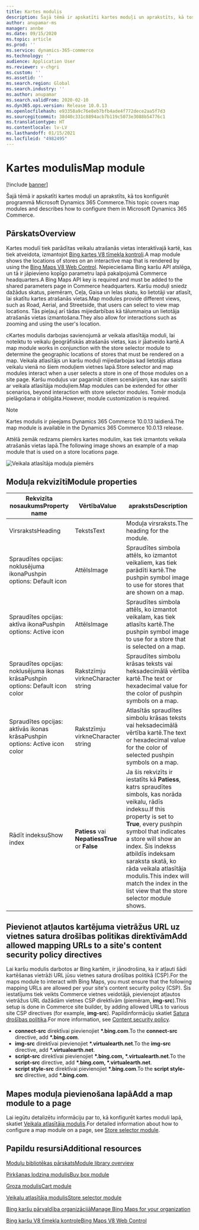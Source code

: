 ```yaml
---
title: Kartes modulis
description: Šajā tēmā ir apskatīti kartes moduļi un aprakstīts, kā tos konfigurēt programmā Microsoft Dynamics 365 Commerce.
author: anupamar-ms
manager: annbe
ms.date: 09/15/2020
ms.topic: article
ms.prod: ''
ms.service: dynamics-365-commerce
ms.technology: ''
audience: Application User
ms.reviewer: v-chgri
ms.custom: ''
ms.assetid: ''
ms.search.region: Global
ms.search.industry: ''
ms.author: anupamar
ms.search.validFrom: 2020-02-10
ms.dyn365.ops.version: Release 10.0.13
ms.openlocfilehash: e93358a9c76e8eb7bfb4ade4f772dece2aa5f7d3
ms.sourcegitcommit: 38d40c331c8894acb7b119c5073e3088b54776c1
ms.translationtype: HT
ms.contentlocale: lv-LV
ms.lasthandoff: 01/15/2021
ms.locfileid: "4982495"
---
```

# <a name="map-module"></a><span data-ttu-id="34f13-103">Kartes modulis</span><span class="sxs-lookup"><span data-stu-id="34f13-103">Map module</span></span>

[!include [banner](includes/banner.md)]


<span data-ttu-id="34f13-104">Šajā tēmā ir apskatīti kartes moduļi un aprakstīts, kā tos konfigurēt programmā Microsoft Dynamics 365 Commerce.</span><span class="sxs-lookup"><span data-stu-id="34f13-104">This topic covers map modules and describes how to configure them in Microsoft Dynamics 365 Commerce.</span></span>

## <a name="overview"></a><span data-ttu-id="34f13-105">Pārskats</span><span class="sxs-lookup"><span data-stu-id="34f13-105">Overview</span></span>

<span data-ttu-id="34f13-106">Kartes modulī tiek parādītas veikalu atrašanās vietas interaktīvajā kartē, kas tiek atveidota, izmantojot [Bing kartes V8 tīmekļa kontroli](https://docs.microsoft.com/bingmaps/v8-web-control/).</span><span class="sxs-lookup"><span data-stu-id="34f13-106">A map module shows the locations of stores on an interactive map that is rendered by using the [Bing Maps V8 Web Control](https://docs.microsoft.com/bingmaps/v8-web-control/).</span></span> <span data-ttu-id="34f13-107">Nepieciešama Bing karšu API atslēga, un tā ir jāpievieno kopīgo parametru lapā pakalpojumā Commerce headquarters.</span><span class="sxs-lookup"><span data-stu-id="34f13-107">A Bing Maps API key is required and must be added to the shared parameters page in Commerce headquarters.</span></span> <span data-ttu-id="34f13-108">Karšu moduļi sniedz dažādus skatus, piemēram, Ceļa, Gaisa un Ielas skatu, ko lietotāji var atlasīt, lai skatītu kartes atrašanās vietas.</span><span class="sxs-lookup"><span data-stu-id="34f13-108">Map modules provide different views, such as Road, Aerial, and Streetside, that users can select to view map locations.</span></span> <span data-ttu-id="34f13-109">Tās pieļauj arī tādas mijiedarbības kā tālummaiņa un lietotāja atrašanās vietas izmantošana.</span><span class="sxs-lookup"><span data-stu-id="34f13-109">They also allow for interactions such as zooming and using the user's location.</span></span>

<span data-ttu-id="34f13-110">cKartes modulis darbojas savienojumā ar veikala atlasītāja moduli, lai noteiktu to veikalu ģeogrāfiskās atrašanās vietas, kas ir jāatveido kartē.</span><span class="sxs-lookup"><span data-stu-id="34f13-110">A map module works in conjunction with the store selector module to determine the geographic locations of stores that must be rendered on a map.</span></span> <span data-ttu-id="34f13-111">Veikala atlasītājs un karšu moduļi mijiedarbojas kad lietotājs atlasa veikalu vienā no šiem moduļiem vietnes lapā.</span><span class="sxs-lookup"><span data-stu-id="34f13-111">Store selector and map modules interact when a user selects a store in one of those modules on a site page.</span></span> <span data-ttu-id="34f13-112">Karšu moduļus var pagarināt citiem scenārijiem, kas nav saistīti ar veikala atlasītāja moduļiem.</span><span class="sxs-lookup"><span data-stu-id="34f13-112">Map modules can be extended for other scenarios, beyond interaction with store selector modules.</span></span> <span data-ttu-id="34f13-113">Tomēr moduļa pielāgošana ir obligāta.</span><span class="sxs-lookup"><span data-stu-id="34f13-113">However, module customization is required.</span></span>

> [!NOTE]
> <span data-ttu-id="34f13-114">Kartes modulis ir pieejams Dynamics 365 Commerce 10.0.13 laidienā.</span><span class="sxs-lookup"><span data-stu-id="34f13-114">The map module is available in the Dynamics 365 Commerce 10.0.13 release.</span></span>

<span data-ttu-id="34f13-115">Attēlā zemāk redzams piemērs kartes modulim, kas tiek izmantots veikala atrašanās vietas lapā.</span><span class="sxs-lookup"><span data-stu-id="34f13-115">The following image shows an example of a map module that is used on a store locations page.</span></span>

![Veikala atlasītāja moduļa piemērs](./media/ecommerce-Storelocator.PNG)

## <a name="module-properties"></a><span data-ttu-id="34f13-117">Moduļa rekvizīti</span><span class="sxs-lookup"><span data-stu-id="34f13-117">Module properties</span></span>

| <span data-ttu-id="34f13-118">Rekvizīta nosaukums</span><span class="sxs-lookup"><span data-stu-id="34f13-118">Property name</span></span>             | <span data-ttu-id="34f13-119">Vērtība</span><span class="sxs-lookup"><span data-stu-id="34f13-119">Value</span></span>                 | <span data-ttu-id="34f13-120">apraksts</span><span class="sxs-lookup"><span data-stu-id="34f13-120">Description</span></span> |
|---------------------------|-----------------------|-------------|
| <span data-ttu-id="34f13-121">Virsraksts</span><span class="sxs-lookup"><span data-stu-id="34f13-121">Heading</span></span> | <span data-ttu-id="34f13-122">Teksts</span><span class="sxs-lookup"><span data-stu-id="34f13-122">Text</span></span> | <span data-ttu-id="34f13-123">Moduļa virsraksts.</span><span class="sxs-lookup"><span data-stu-id="34f13-123">The heading for the module.</span></span> |
| <span data-ttu-id="34f13-124">Spraudītes opcijas: noklusējuma ikona</span><span class="sxs-lookup"><span data-stu-id="34f13-124">Pushpin options: Default icon</span></span> | <span data-ttu-id="34f13-125">Attēls</span><span class="sxs-lookup"><span data-stu-id="34f13-125">Image</span></span> | <span data-ttu-id="34f13-126">Spraudītes simbola attēls, ko izmantot veikaliem, kas tiek parādīti kartē.</span><span class="sxs-lookup"><span data-stu-id="34f13-126">The pushpin symbol image to use for stores that are shown on a map.</span></span> |
| <span data-ttu-id="34f13-127">Spraudītes opcijas: aktīva ikona</span><span class="sxs-lookup"><span data-stu-id="34f13-127">Pushpin options: Active icon</span></span> | <span data-ttu-id="34f13-128">Attēls</span><span class="sxs-lookup"><span data-stu-id="34f13-128">Image</span></span> | <span data-ttu-id="34f13-129">Spraudītes simbola attēls, ko izmantot veikalam, kas tiek atlasīts kartē.</span><span class="sxs-lookup"><span data-stu-id="34f13-129">The pushpin symbol image to use for a store that is selected on a map.</span></span> |
| <span data-ttu-id="34f13-130">Spraudītes opcijas: noklusējuma ikonas krāsa</span><span class="sxs-lookup"><span data-stu-id="34f13-130">Pushpin options: Default icon color</span></span> | <span data-ttu-id="34f13-131">Rakstzīmju virkne</span><span class="sxs-lookup"><span data-stu-id="34f13-131">Character string</span></span> | <span data-ttu-id="34f13-132">Spraudītes simbolu krāsas teksts vai heksadecimālā vērtība kartē.</span><span class="sxs-lookup"><span data-stu-id="34f13-132">The text or hexadecimal value for the color of pushpin symbols on a map.</span></span> |
| <span data-ttu-id="34f13-133">Spraudītes opcijas: aktīvās ikonas krāsa</span><span class="sxs-lookup"><span data-stu-id="34f13-133">Pushpin options: Active icon color</span></span> | <span data-ttu-id="34f13-134">Rakstzīmju virkne</span><span class="sxs-lookup"><span data-stu-id="34f13-134">Character string</span></span> | <span data-ttu-id="34f13-135">Atlasītās spraudītes simbolu krāsas teksts vai heksadecimālā vērtība kartē.</span><span class="sxs-lookup"><span data-stu-id="34f13-135">The text or hexadecimal value for the color of selected pushpin symbols on a map.</span></span> |
| <span data-ttu-id="34f13-136">Rādīt indeksu</span><span class="sxs-lookup"><span data-stu-id="34f13-136">Show index</span></span> | <span data-ttu-id="34f13-137">**Patiess** vai **Nepatiess**</span><span class="sxs-lookup"><span data-stu-id="34f13-137">**True** or **False**</span></span> | <span data-ttu-id="34f13-138">Ja šis rekvizīts ir iestatīts kā **Patiess**, katrs spraudītes simbols, kas norāda veikalu, rādīs indeksu.</span><span class="sxs-lookup"><span data-stu-id="34f13-138">If this property is set to **True**, every pushpin symbol that indicates a store will show an index.</span></span> <span data-ttu-id="34f13-139">Šis indekss atbildīs indeksam saraksta skatā, ko rāda veikala atlasītāja modulis.</span><span class="sxs-lookup"><span data-stu-id="34f13-139">This index will match the index in the list view that the store selector module shows.</span></span> |

## <a name="add-allowed-mapping-urls-to-a-sites-content-security-policy-directives"></a><span data-ttu-id="34f13-140">Pievienot atļautos kartējuma vietrāžus URL uz vietnes satura drošības politikas direktīvām</span><span class="sxs-lookup"><span data-stu-id="34f13-140">Add allowed mapping URLs to a site's content security policy directives</span></span>

<span data-ttu-id="34f13-141">Lai karšu modulis darbotos ar Bing kartēm, ir jānodrošina, ka ir atļauti šādi kartēšanas vietrāži URL jūsu vietnes satura drošības politikā (CSP).</span><span class="sxs-lookup"><span data-stu-id="34f13-141">For the maps module to interact with Bing Maps, you must ensure that the following mapping URLs are allowed per your site's content security policy (CSP).</span></span> <span data-ttu-id="34f13-142">Šis iestatījums tiek veikts Commerce vietnes veidotājā, pievienojot atļautos vietrāžus URL dažādām vietnes CSP direktīvām (piemēram, **img-src**).</span><span class="sxs-lookup"><span data-stu-id="34f13-142">This setup is done in Commerce site builder, by adding allowed URLs to various site CSP directives (for example, **img-src**).</span></span> <span data-ttu-id="34f13-143">Papildinformāciju skatiet [Satura drošības politika](manage-csp.md).</span><span class="sxs-lookup"><span data-stu-id="34f13-143">For more information, see [Content security policy](manage-csp.md).</span></span> 

- <span data-ttu-id="34f13-144">**connect-src** direktīvai pievienojiet **&#42;.bing.com**.</span><span class="sxs-lookup"><span data-stu-id="34f13-144">To the **connect-src** directive, add **&#42;.bing.com**.</span></span>
- <span data-ttu-id="34f13-145">**img-src** direktīvai pievienojiet **&#42;.virtualearth.net**.</span><span class="sxs-lookup"><span data-stu-id="34f13-145">To the **img-src** directive, add **&#42;.virtualearth.net**.</span></span>
- <span data-ttu-id="34f13-146">**script-src** direktīvai pievienojiet **&#42;.bing.com, &#42;.virtualearth.net**.</span><span class="sxs-lookup"><span data-stu-id="34f13-146">To the **script-src** directive, add **&#42;.bing.com, &#42;.virtualearth.net**.</span></span>
- <span data-ttu-id="34f13-147">**script style-src** direktīvai pievienojiet **&#42;.bing.com**.</span><span class="sxs-lookup"><span data-stu-id="34f13-147">To the **script style-src** directive, add **&#42;.bing.com**.</span></span>

## <a name="add-a-map-module-to-a-page"></a><span data-ttu-id="34f13-148">Mapes moduļa pievienošana lapā</span><span class="sxs-lookup"><span data-stu-id="34f13-148">Add a map module to a page</span></span>

<span data-ttu-id="34f13-149">Lai iegūtu detalizētu informāciju par to, kā konfigurēt kartes moduli lapā, skatiet [Veikala atlasītāja modulis](store-selector.md).</span><span class="sxs-lookup"><span data-stu-id="34f13-149">For detailed information about how to configure a map module on a page, see [Store selector module](store-selector.md).</span></span> 
 
## <a name="additional-resources"></a><span data-ttu-id="34f13-150">Papildu resursi</span><span class="sxs-lookup"><span data-stu-id="34f13-150">Additional resources</span></span>

[<span data-ttu-id="34f13-151">Moduļu bibliotēkas pārskats</span><span class="sxs-lookup"><span data-stu-id="34f13-151">Module library overview</span></span>](starter-kit-overview.md)

[<span data-ttu-id="34f13-152">Pirkšanas lodziņa modulis</span><span class="sxs-lookup"><span data-stu-id="34f13-152">Buy box module</span></span>](add-buy-box.md)

[<span data-ttu-id="34f13-153">Groza modulis</span><span class="sxs-lookup"><span data-stu-id="34f13-153">Cart module</span></span>](add-cart-module.md)

[<span data-ttu-id="34f13-154">Veikalu atlasītāja modulis</span><span class="sxs-lookup"><span data-stu-id="34f13-154">Store selector module</span></span>](store-selector.md)

[<span data-ttu-id="34f13-155">Bing karšu pārvaldība organizācijā</span><span class="sxs-lookup"><span data-stu-id="34f13-155">Manage Bing Maps for your organization</span></span>](./dev-itpro/manage-bing-maps.md)

[<span data-ttu-id="34f13-156">Bing karšu V8 tīmekļa kontrole</span><span class="sxs-lookup"><span data-stu-id="34f13-156">Bing Maps V8 Web Control</span></span>](https://docs.microsoft.com/bingmaps/v8-web-control/)
